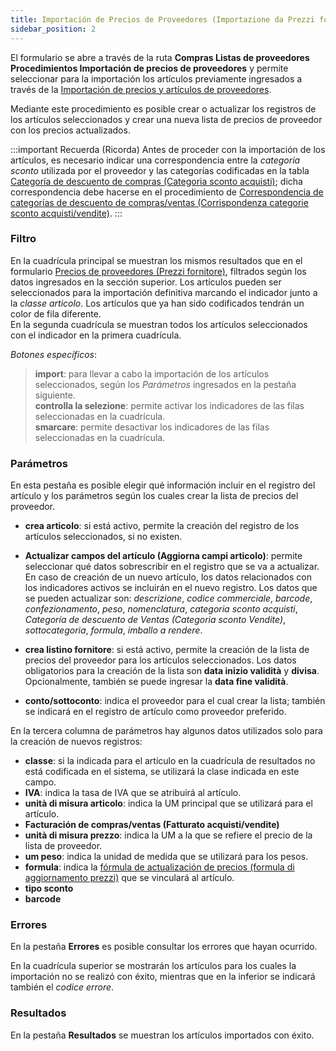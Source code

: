 ```yaml
---
title: Importación de Precios de Proveedores (Importazione da Prezzi fornitori)
sidebar_position: 2
---
```


El formulario se abre a través de la ruta **Compras  Listas de proveedores  Procedimientos  Importación de precios de proveedores** y permite seleccionar para la importación los artículos previamente ingresados a través de la [Importación de precios y artículos de proveedores](/docs/applications/bizlink/price-item-supplier).

Mediante este procedimiento es posible crear o actualizar los registros de los artículos seleccionados y crear una nueva lista de precios de proveedor con los precios actualizados.

:::important Recuerda (Ricorda)
Antes de proceder con la importación de los artículos, es necesario indicar una correspondencia entre la *categoria sconto* utilizada por el proveedor y las categorías codificadas en la tabla [Categoría de descuento de compras (Categoria sconto acquisti)](/docs/configurations/tables/purchase/category-discounts-price-management/); dicha correspondencia debe hacerse en el procedimiento de [Correspondencia de categorías de descuento de compras/ventas (Corrispondenza categorie sconto acquisti/vendite)](/docs/purchase/price-control/correspondence).
:::

### Filtro

En la cuadrícula principal se muestran los mismos resultados que en el formulario [Precios de proveedores (Prezzi fornitore)](/docs/purchase/purchase-price-lists/procedures/supplier-price), filtrados según los datos ingresados en la sección superior. Los artículos pueden ser seleccionados para la importación definitiva marcando el indicador junto a la *classe articolo*. Los artículos que ya han sido codificados tendrán un color de fila diferente.  
En la segunda cuadrícula se muestran todos los artículos seleccionados con el indicador en la primera cuadrícula.

*Botones específicos*:  
> **import**: para llevar a cabo la importación de los artículos seleccionados, según los *Parámetros* ingresados en la pestaña siguiente.  
> **controlla la selezione**: permite activar los indicadores de las filas seleccionadas en la cuadrícula.  
> **smarcare**: permite desactivar los indicadores de las filas seleccionadas en la cuadrícula.

### Parámetros

En esta pestaña es posible elegir qué información incluir en el registro del artículo y los parámetros según los cuales crear la lista de precios del proveedor.

- **crea articolo**: si está activo, permite la creación del registro de los artículos seleccionados, si no existen.

- **Actualizar campos del artículo (Aggiorna campi articolo)**: permite seleccionar qué datos sobrescribir en el registro que se va a actualizar. En caso de creación de un nuevo artículo, los datos relacionados con los indicadores activos se incluirán en el nuevo registro. Los datos que se pueden actualizar son: *descrizione*, *codice commerciale*, *barcode*, *confezionamento*, *peso*, *nomenclatura*, *categoria sconto acquisti*, *Categoría de descuento de Ventas (Categoria sconto Vendite)*, *sottocategoria*, *formula*, *imballo a rendere*.

- **crea listino fornitore**: si está activo, permite la creación de la lista de precios del proveedor para los artículos seleccionados. Los datos obligatorios para la creación de la lista son **data inizio validità** y **divisa**. Opcionalmente, también se puede ingresar la **data fine validità**.

- **conto/sottoconto**: indica el proveedor para el cual crear la lista; también se indicará en el registro de artículo como proveedor preferido.

En la tercera columna de parámetros hay algunos datos utilizados solo para la creación de nuevos registros:
  - **classe**: si la indicada para el artículo en la cuadrícula de resultados no está codificada en el sistema, se utilizará la clase indicada en este campo.  
  - **IVA**: indica la tasa de IVA que se atribuirá al artículo.  
  - **unità di misura articolo**: indica la UM principal que se utilizará para el artículo.  
  - **Facturación de compras/ventas (Fatturato acquisti/vendite)**  
  - **unità di misura prezzo**: indica la UM a la que se refiere el precio de la lista de proveedor.  
  - **um peso**: indica la unidad de medida que se utilizará para los pesos.  
  - **formula**: indica la [fórmula de actualización de precios (formula di aggiornamento prezzi)](/docs/purchase/price-control/formulas) que se vinculará al artículo.  
  - **tipo sconto**  
  - **barcode**  

### Errores

En la pestaña **Errores** es posible consultar los errores que hayan ocurrido.

En la cuadrícula superior se mostrarán los artículos para los cuales la importación no se realizó con éxito, mientras que en la inferior se indicará también el *codice errore*.

### Resultados

En la pestaña **Resultados** se muestran los artículos importados con éxito.